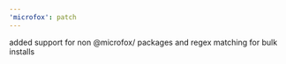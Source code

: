 ```yaml
---
'microfox': patch
---
```


added support for non @microfox/ packages and regex matching for bulk installs
